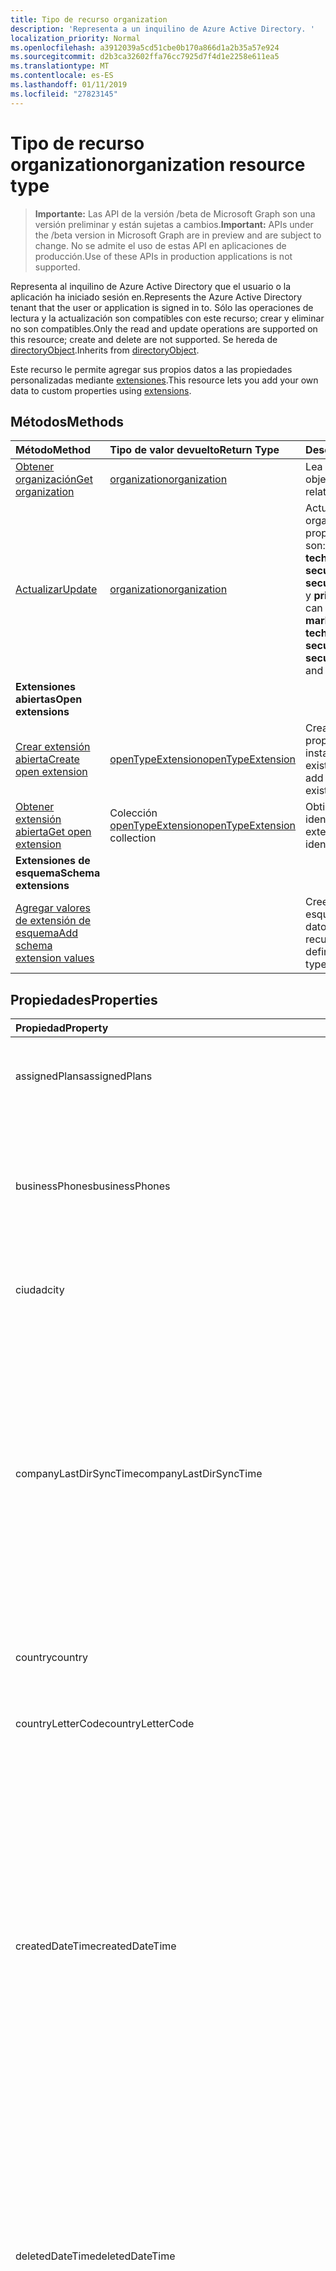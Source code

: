 ```yaml
---
title: Tipo de recurso organization
description: 'Representa a un inquilino de Azure Active Directory. '
localization_priority: Normal
ms.openlocfilehash: a3912039a5cd51cbe0b170a866d1a2b35a57e924
ms.sourcegitcommit: d2b3ca32602ffa76cc7925d7f4d1e2258e611ea5
ms.translationtype: MT
ms.contentlocale: es-ES
ms.lasthandoff: 01/11/2019
ms.locfileid: "27823145"
---
```

# <a name="organization-resource-type"></a><span data-ttu-id="fe8b9-103">Tipo de recurso organization</span><span class="sxs-lookup"><span data-stu-id="fe8b9-103">organization resource type</span></span>

> <span data-ttu-id="fe8b9-104">**Importante:** Las API de la versión /beta de Microsoft Graph son una versión preliminar y están sujetas a cambios.</span><span class="sxs-lookup"><span data-stu-id="fe8b9-104">**Important:** APIs under the /beta version in Microsoft Graph are in preview and are subject to change.</span></span> <span data-ttu-id="fe8b9-105">No se admite el uso de estas API en aplicaciones de producción.</span><span class="sxs-lookup"><span data-stu-id="fe8b9-105">Use of these APIs in production applications is not supported.</span></span>

<span data-ttu-id="fe8b9-106">Representa al inquilino de Azure Active Directory que el usuario o la aplicación ha iniciado sesión en.</span><span class="sxs-lookup"><span data-stu-id="fe8b9-106">Represents the Azure Active Directory tenant that the user or application is signed in to.</span></span> <span data-ttu-id="fe8b9-107">Sólo las operaciones de lectura y la actualización son compatibles con este recurso; crear y eliminar no son compatibles.</span><span class="sxs-lookup"><span data-stu-id="fe8b9-107">Only the read and update operations are supported on this resource; create and delete are not supported.</span></span> <span data-ttu-id="fe8b9-108">Se hereda de [directoryObject](directoryobject.md).</span><span class="sxs-lookup"><span data-stu-id="fe8b9-108">Inherits from [directoryObject](directoryobject.md).</span></span>

<span data-ttu-id="fe8b9-109">Este recurso le permite agregar sus propios datos a las propiedades personalizadas mediante [extensiones](/graph/extensibility-overview).</span><span class="sxs-lookup"><span data-stu-id="fe8b9-109">This resource lets you add your own data to custom properties using [extensions](/graph/extensibility-overview).</span></span>

## <a name="methods"></a><span data-ttu-id="fe8b9-110">Métodos</span><span class="sxs-lookup"><span data-stu-id="fe8b9-110">Methods</span></span>

| <span data-ttu-id="fe8b9-111">Método</span><span class="sxs-lookup"><span data-stu-id="fe8b9-111">Method</span></span>       | <span data-ttu-id="fe8b9-112">Tipo de valor devuelto</span><span class="sxs-lookup"><span data-stu-id="fe8b9-112">Return Type</span></span>  |<span data-ttu-id="fe8b9-113">Descripción</span><span class="sxs-lookup"><span data-stu-id="fe8b9-113">Description</span></span>|
|:---------------|:--------|:----------|
|[<span data-ttu-id="fe8b9-114">Obtener organización</span><span class="sxs-lookup"><span data-stu-id="fe8b9-114">Get organization</span></span>](../api/organization-get.md) | [<span data-ttu-id="fe8b9-115">organization</span><span class="sxs-lookup"><span data-stu-id="fe8b9-115">organization</span></span>](organization.md) |<span data-ttu-id="fe8b9-116">Lea las propiedades y las relaciones del objeto organization.</span><span class="sxs-lookup"><span data-stu-id="fe8b9-116">Read properties and relationships of organization object.</span></span>|
|[<span data-ttu-id="fe8b9-117">Actualizar</span><span class="sxs-lookup"><span data-stu-id="fe8b9-117">Update</span></span>](../api/organization-update.md) | [<span data-ttu-id="fe8b9-118">organization</span><span class="sxs-lookup"><span data-stu-id="fe8b9-118">organization</span></span>](organization.md)  |<span data-ttu-id="fe8b9-119">Actualizar el objeto organization.</span><span class="sxs-lookup"><span data-stu-id="fe8b9-119">Update organization object.</span></span> <span data-ttu-id="fe8b9-120">Las únicas propiedades que pueden actualizarse son: **marketingNotificationMails**, **technicalNotificationMails**, **securityComplianceNotificationMails**, **securityComplianceNotificationPhones** y **privacyProfile**.</span><span class="sxs-lookup"><span data-stu-id="fe8b9-120">The only properties that can be updated are: **marketingNotificationMails**, **technicalNotificationMails**, **securityComplianceNotificationMails**, **securityComplianceNotificationPhones** and **privacyProfile**.</span></span> |
|<span data-ttu-id="fe8b9-121">**Extensiones abiertas**</span><span class="sxs-lookup"><span data-stu-id="fe8b9-121">**Open extensions**</span></span>| | |
|[<span data-ttu-id="fe8b9-122">Crear extensión abierta</span><span class="sxs-lookup"><span data-stu-id="fe8b9-122">Create open extension</span></span>](../api/opentypeextension-post-opentypeextension.md) |[<span data-ttu-id="fe8b9-123">openTypeExtension</span><span class="sxs-lookup"><span data-stu-id="fe8b9-123">openTypeExtension</span></span>](opentypeextension.md)| <span data-ttu-id="fe8b9-124">Crea una extensión abierta y agrega propiedades personalizadas en una instancia nueva o un recurso existente.</span><span class="sxs-lookup"><span data-stu-id="fe8b9-124">Create an open extension and add custom properties to a new or existing resource.</span></span>|
|[<span data-ttu-id="fe8b9-125">Obtener extensión abierta</span><span class="sxs-lookup"><span data-stu-id="fe8b9-125">Get open extension</span></span>](../api/opentypeextension-get.md) |<span data-ttu-id="fe8b9-126">Colección [openTypeExtension](opentypeextension.md)</span><span class="sxs-lookup"><span data-stu-id="fe8b9-126">[openTypeExtension](opentypeextension.md) collection</span></span>| <span data-ttu-id="fe8b9-127">Obtiene una extensión abierta identificada por el nombre de extensión.</span><span class="sxs-lookup"><span data-stu-id="fe8b9-127">Get an open extension identified by the extension name.</span></span>|
|<span data-ttu-id="fe8b9-128">**Extensiones de esquema**</span><span class="sxs-lookup"><span data-stu-id="fe8b9-128">**Schema extensions**</span></span>| | |
|[<span data-ttu-id="fe8b9-129">Agregar valores de extensión de esquema</span><span class="sxs-lookup"><span data-stu-id="fe8b9-129">Add schema extension values</span></span>](/graph/extensibility-schema-groups) || <span data-ttu-id="fe8b9-130">Cree una definición de extensión de esquema y, después, úsela para agregar datos escritos personalizados a un recurso.</span><span class="sxs-lookup"><span data-stu-id="fe8b9-130">Create a schema extension definition and then use it to add custom typed data to a resource.</span></span>|

## <a name="properties"></a><span data-ttu-id="fe8b9-131">Propiedades</span><span class="sxs-lookup"><span data-stu-id="fe8b9-131">Properties</span></span>
| <span data-ttu-id="fe8b9-132">Propiedad</span><span class="sxs-lookup"><span data-stu-id="fe8b9-132">Property</span></span>     | <span data-ttu-id="fe8b9-133">Tipo</span><span class="sxs-lookup"><span data-stu-id="fe8b9-133">Type</span></span>   |<span data-ttu-id="fe8b9-134">Descripción</span><span class="sxs-lookup"><span data-stu-id="fe8b9-134">Description</span></span>|
|:---------------|:--------|:----------|
|<span data-ttu-id="fe8b9-135">assignedPlans</span><span class="sxs-lookup"><span data-stu-id="fe8b9-135">assignedPlans</span></span>|<span data-ttu-id="fe8b9-136">Colección [assignedPlan](assignedplan.md)</span><span class="sxs-lookup"><span data-stu-id="fe8b9-136">[assignedPlan](assignedplan.md) collection</span></span>|<span data-ttu-id="fe8b9-p104">La colección de planes de servicio asociados con el inquilino. No admite valores NULL.</span><span class="sxs-lookup"><span data-stu-id="fe8b9-p104">The collection of service plans associated with the tenant. Not nullable.</span></span>            |
| <span data-ttu-id="fe8b9-139">businessPhones</span><span class="sxs-lookup"><span data-stu-id="fe8b9-139">businessPhones</span></span>                      | <span data-ttu-id="fe8b9-140">Colección String</span><span class="sxs-lookup"><span data-stu-id="fe8b9-140">String collection</span></span>                                         | <span data-ttu-id="fe8b9-141">Número de teléfono de la organización.</span><span class="sxs-lookup"><span data-stu-id="fe8b9-141">Telephone number for the organization.</span></span> <span data-ttu-id="fe8b9-142">**Nota:** Aunque se trata de una colección de cadenas, solo se puede establecer un número para esta propiedad.</span><span class="sxs-lookup"><span data-stu-id="fe8b9-142">**Note:** Although this is a string collection, only one number can be set for this property.</span></span>                                                                                            |
|<span data-ttu-id="fe8b9-143">ciudad</span><span class="sxs-lookup"><span data-stu-id="fe8b9-143">city</span></span>|<span data-ttu-id="fe8b9-144">String</span><span class="sxs-lookup"><span data-stu-id="fe8b9-144">String</span></span>| <span data-ttu-id="fe8b9-145">Nombre de la ciudad de la dirección de la organización.</span><span class="sxs-lookup"><span data-stu-id="fe8b9-145">City name of the address for the organization</span></span> |
|<span data-ttu-id="fe8b9-146">companyLastDirSyncTime</span><span class="sxs-lookup"><span data-stu-id="fe8b9-146">companyLastDirSyncTime</span></span>|<span data-ttu-id="fe8b9-147">DateTimeOffset</span><span class="sxs-lookup"><span data-stu-id="fe8b9-147">DateTimeOffset</span></span>|<span data-ttu-id="fe8b9-p106">La fecha y hora en que se ha sincronizado por última vez el inquilino con el directorio local. El tipo de marca de tiempo representa la información de fecha y hora con el formato ISO 8601 y siempre pertenecen a la zona horaria UTC. Por ejemplo, medianoche UTC del 1 de enero de 2014 sería así: `'2014-01-01T00:00:00Z'`</span><span class="sxs-lookup"><span data-stu-id="fe8b9-p106">The time and date at which the tenant was last synced with the on-premise directory.The Timestamp type represents date and time information using ISO 8601 format and is always in UTC time. For example, midnight UTC on Jan 1, 2014 would look like this: `'2014-01-01T00:00:00Z'`</span></span>|
|<span data-ttu-id="fe8b9-150">country</span><span class="sxs-lookup"><span data-stu-id="fe8b9-150">country</span></span>|<span data-ttu-id="fe8b9-151">String</span><span class="sxs-lookup"><span data-stu-id="fe8b9-151">String</span></span>| <span data-ttu-id="fe8b9-152">Nombre del país o región de la dirección de la organización.</span><span class="sxs-lookup"><span data-stu-id="fe8b9-152">Country/region name of the address for the organization</span></span> |
|<span data-ttu-id="fe8b9-153">countryLetterCode</span><span class="sxs-lookup"><span data-stu-id="fe8b9-153">countryLetterCode</span></span>|<span data-ttu-id="fe8b9-154">String</span><span class="sxs-lookup"><span data-stu-id="fe8b9-154">String</span></span>| <span data-ttu-id="fe8b9-155">Abreviatura del país o región de la organización.</span><span class="sxs-lookup"><span data-stu-id="fe8b9-155">Country/region abbreviation for the organization</span></span> |
|<span data-ttu-id="fe8b9-156">createdDateTime</span><span class="sxs-lookup"><span data-stu-id="fe8b9-156">createdDateTime</span></span>|<span data-ttu-id="fe8b9-157">DateTimeOffset</span><span class="sxs-lookup"><span data-stu-id="fe8b9-157">DateTimeOffset</span></span>| <span data-ttu-id="fe8b9-158">Marca de hora de cuándo se creó la organización.</span><span class="sxs-lookup"><span data-stu-id="fe8b9-158">Timestamp of when the organization was created.</span></span> <span data-ttu-id="fe8b9-159">El valor no puede modificarse y se rellena automáticamente cuando se crea la organización.</span><span class="sxs-lookup"><span data-stu-id="fe8b9-159">The value cannot be modified and is automatically populated when the organization is created.</span></span> <span data-ttu-id="fe8b9-160">El tipo de marca de tiempo representa la información de fecha y hora con el formato ISO 8601 y está siempre en hora UTC.</span><span class="sxs-lookup"><span data-stu-id="fe8b9-160">The Timestamp type represents date and time information using ISO 8601 format and is always in UTC time.</span></span> <span data-ttu-id="fe8b9-161">Por ejemplo, medianoche en la zona horaria UTC del 1 de enero de 2014 sería así: `'2014-01-01T00:00:00Z'`.</span><span class="sxs-lookup"><span data-stu-id="fe8b9-161">For example, midnight UTC on Jan 1, 2014 would look like this: `'2014-01-01T00:00:00Z'`.</span></span> <span data-ttu-id="fe8b9-162">Solo lectura.</span><span class="sxs-lookup"><span data-stu-id="fe8b9-162">Read-only.</span></span> |
| <span data-ttu-id="fe8b9-163">deletedDateTime</span><span class="sxs-lookup"><span data-stu-id="fe8b9-163">deletedDateTime</span></span>                    | <span data-ttu-id="fe8b9-164">DateTimeOffset</span><span class="sxs-lookup"><span data-stu-id="fe8b9-164">DateTimeOffset</span></span>                                                    | <span data-ttu-id="fe8b9-165">Representa la fecha y hora de cuando se ha eliminado el inquilino de Azure AD con el formato ISO 8601 y está siempre en hora UTC.</span><span class="sxs-lookup"><span data-stu-id="fe8b9-165">Represents date and time of when the Azure AD tenant was deleted using ISO 8601 format and is always in UTC time.</span></span> <span data-ttu-id="fe8b9-166">Por ejemplo, medianoche en la zona horaria UTC del 1 de enero de 2014 sería así: `'2014-01-01T00:00:00Z'`.</span><span class="sxs-lookup"><span data-stu-id="fe8b9-166">For example, midnight UTC on Jan 1, 2014 would look like this: `'2014-01-01T00:00:00Z'`.</span></span> <span data-ttu-id="fe8b9-167">Solo lectura.</span><span class="sxs-lookup"><span data-stu-id="fe8b9-167">Read-only.</span></span>                                                                                     |
|<span data-ttu-id="fe8b9-168">dirSyncEnabled</span><span class="sxs-lookup"><span data-stu-id="fe8b9-168">dirSyncEnabled</span></span>|<span data-ttu-id="fe8b9-169">Boolean</span><span class="sxs-lookup"><span data-stu-id="fe8b9-169">Boolean</span></span>|<span data-ttu-id="fe8b9-170">**true** si este objeto está sincronizado desde un directorio local; **false** si este objeto se ha sincronizado originalmente desde un directorio local, pero ya no está sincronizado; **null** si este objeto no se ha sincronizado nunca desde un directorio local (valor predeterminado).</span><span class="sxs-lookup"><span data-stu-id="fe8b9-170">**true** if this object is synced from an on-premises directory; **false** if this object was originally synced from an on-premises directory but is no longer synced; **null** if this object has never been synced from an on-premises directory (default).</span></span>|
|<span data-ttu-id="fe8b9-171">displayName</span><span class="sxs-lookup"><span data-stu-id="fe8b9-171">displayName</span></span>|<span data-ttu-id="fe8b9-172">String</span><span class="sxs-lookup"><span data-stu-id="fe8b9-172">String</span></span>|<span data-ttu-id="fe8b9-173">El nombre para mostrar del inquilino.</span><span class="sxs-lookup"><span data-stu-id="fe8b9-173">The display name for the tenant.</span></span>|
|<span data-ttu-id="fe8b9-174">id</span><span class="sxs-lookup"><span data-stu-id="fe8b9-174">id</span></span>|<span data-ttu-id="fe8b9-175">Cadena</span><span class="sxs-lookup"><span data-stu-id="fe8b9-175">String</span></span>|<span data-ttu-id="fe8b9-176">El identificador de inquilino, un identificador único que representa la organización (o inquilino).</span><span class="sxs-lookup"><span data-stu-id="fe8b9-176">The tenant ID, a unique identifier representing the organization (or tenant).</span></span> <span data-ttu-id="fe8b9-177">Heredado de [directoryObject](directoryobject.md).</span><span class="sxs-lookup"><span data-stu-id="fe8b9-177">Inherited from [directoryObject](directoryobject.md).</span></span> <span data-ttu-id="fe8b9-178">Clave.</span><span class="sxs-lookup"><span data-stu-id="fe8b9-178">Key.</span></span> <span data-ttu-id="fe8b9-179">No admite valores NULL.</span><span class="sxs-lookup"><span data-stu-id="fe8b9-179">Not nullable.</span></span> <span data-ttu-id="fe8b9-180">Solo lectura.</span><span class="sxs-lookup"><span data-stu-id="fe8b9-180">Read-only.</span></span>|
|<span data-ttu-id="fe8b9-181">isMultipleDataLocationsForServicesEnabled</span><span class="sxs-lookup"><span data-stu-id="fe8b9-181">isMultipleDataLocationsForServicesEnabled</span></span>|<span data-ttu-id="fe8b9-182">Booleano</span><span class="sxs-lookup"><span data-stu-id="fe8b9-182">Boolean</span></span>|<span data-ttu-id="fe8b9-183">**true** si la organización está habilitado; Multi-Geo **false** si la organización no está habilitado para Multi-ubican; **null** (valor predeterminado).</span><span class="sxs-lookup"><span data-stu-id="fe8b9-183">**true** if organization is Multi-Geo enabled; **false** if organization is not Multi-Geo enabled; **null** (default).</span></span> <span data-ttu-id="fe8b9-184">Solo lectura.</span><span class="sxs-lookup"><span data-stu-id="fe8b9-184">Read-only.</span></span> <span data-ttu-id="fe8b9-185">Para obtener más información, vea [OneDrive en línea Multi-ubican](https://docs.microsoft.com/sharepoint/dev/solution-guidance/multigeo-introduction).</span><span class="sxs-lookup"><span data-stu-id="fe8b9-185">For more information, see [OneDrive Online Multi-Geo](https://docs.microsoft.com/sharepoint/dev/solution-guidance/multigeo-introduction).</span></span>|
|<span data-ttu-id="fe8b9-186">marketingNotificationEmails</span><span class="sxs-lookup"><span data-stu-id="fe8b9-186">marketingNotificationEmails</span></span>|<span data-ttu-id="fe8b9-187">Colección String</span><span class="sxs-lookup"><span data-stu-id="fe8b9-187">String collection</span></span>| <span data-ttu-id="fe8b9-188">No admite valores NULL.</span><span class="sxs-lookup"><span data-stu-id="fe8b9-188">Not nullable.</span></span>            |
|<span data-ttu-id="fe8b9-189">objectType</span><span class="sxs-lookup"><span data-stu-id="fe8b9-189">objectType</span></span>|<span data-ttu-id="fe8b9-190">String</span><span class="sxs-lookup"><span data-stu-id="fe8b9-190">String</span></span>|<span data-ttu-id="fe8b9-p111">Una cadena que identifica el tipo de objeto. Para los inquilinos, el valor es siempre "Company".</span><span class="sxs-lookup"><span data-stu-id="fe8b9-p111">A string that identifies the object type. For tenants the value is always “Company”.</span></span> |
|<span data-ttu-id="fe8b9-193">postalCode</span><span class="sxs-lookup"><span data-stu-id="fe8b9-193">postalCode</span></span>|<span data-ttu-id="fe8b9-194">String</span><span class="sxs-lookup"><span data-stu-id="fe8b9-194">String</span></span>| <span data-ttu-id="fe8b9-195">Código postal de la dirección de la organización.</span><span class="sxs-lookup"><span data-stu-id="fe8b9-195">Postal code of the address for the organization</span></span> |
|<span data-ttu-id="fe8b9-196">preferredLanguage</span><span class="sxs-lookup"><span data-stu-id="fe8b9-196">preferredLanguage</span></span>|<span data-ttu-id="fe8b9-197">String</span><span class="sxs-lookup"><span data-stu-id="fe8b9-197">String</span></span>| <span data-ttu-id="fe8b9-198">El idioma preferido de la organización.</span><span class="sxs-lookup"><span data-stu-id="fe8b9-198">The preferred language for the organization.</span></span> <span data-ttu-id="fe8b9-199">Debe seguir el código ISO 639-1; por ejemplo, "es".</span><span class="sxs-lookup"><span data-stu-id="fe8b9-199">Should follow ISO 639-1 Code; for example "en".</span></span> |
|<span data-ttu-id="fe8b9-200">privacyProfile</span><span class="sxs-lookup"><span data-stu-id="fe8b9-200">privacyProfile</span></span>|[<span data-ttu-id="fe8b9-201">privacyProfile</span><span class="sxs-lookup"><span data-stu-id="fe8b9-201">privacyProfile</span></span>](privacyprofile.md)| <span data-ttu-id="fe8b9-202">Perfil de privacidad de una organización.</span><span class="sxs-lookup"><span data-stu-id="fe8b9-202">The privacy profile of an organization.</span></span>            |
|<span data-ttu-id="fe8b9-203">provisionedPlans</span><span class="sxs-lookup"><span data-stu-id="fe8b9-203">provisionedPlans</span></span>|<span data-ttu-id="fe8b9-204">Colección [ProvisionedPlan](provisionedplan.md)</span><span class="sxs-lookup"><span data-stu-id="fe8b9-204">[ProvisionedPlan](provisionedplan.md) collection</span></span>| <span data-ttu-id="fe8b9-205">No admite valores NULL.</span><span class="sxs-lookup"><span data-stu-id="fe8b9-205">Not nullable.</span></span>            |
|<span data-ttu-id="fe8b9-206">provisioningErrors</span><span class="sxs-lookup"><span data-stu-id="fe8b9-206">provisioningErrors</span></span>|<span data-ttu-id="fe8b9-207">Colección ProvisioningError</span><span class="sxs-lookup"><span data-stu-id="fe8b9-207">ProvisioningError collection</span></span>| <span data-ttu-id="fe8b9-208">No admite valores NULL.</span><span class="sxs-lookup"><span data-stu-id="fe8b9-208">Not nullable.</span></span>            |
|<span data-ttu-id="fe8b9-209">securityComplianceNotificationMails</span><span class="sxs-lookup"><span data-stu-id="fe8b9-209">securityComplianceNotificationMails</span></span>|<span data-ttu-id="fe8b9-210">Colección String</span><span class="sxs-lookup"><span data-stu-id="fe8b9-210">String collection</span></span>||
|<span data-ttu-id="fe8b9-211">securityComplianceNotificationPhones</span><span class="sxs-lookup"><span data-stu-id="fe8b9-211">securityComplianceNotificationPhones</span></span>|<span data-ttu-id="fe8b9-212">Colección String</span><span class="sxs-lookup"><span data-stu-id="fe8b9-212">String collection</span></span>||
|<span data-ttu-id="fe8b9-213">state</span><span class="sxs-lookup"><span data-stu-id="fe8b9-213">state</span></span>|<span data-ttu-id="fe8b9-214">String</span><span class="sxs-lookup"><span data-stu-id="fe8b9-214">String</span></span>| <span data-ttu-id="fe8b9-215">Nombre del estado de la dirección de la organización.</span><span class="sxs-lookup"><span data-stu-id="fe8b9-215">State name of the address for the organization</span></span> |
|<span data-ttu-id="fe8b9-216">street</span><span class="sxs-lookup"><span data-stu-id="fe8b9-216">street</span></span>|<span data-ttu-id="fe8b9-217">String</span><span class="sxs-lookup"><span data-stu-id="fe8b9-217">String</span></span>| <span data-ttu-id="fe8b9-218">Nombre de la calle de la dirección de la organización.</span><span class="sxs-lookup"><span data-stu-id="fe8b9-218">Street name of the address for organization</span></span> |
|<span data-ttu-id="fe8b9-219">technicalNotificationMails</span><span class="sxs-lookup"><span data-stu-id="fe8b9-219">technicalNotificationMails</span></span>|<span data-ttu-id="fe8b9-220">Colección String</span><span class="sxs-lookup"><span data-stu-id="fe8b9-220">String collection</span></span>| <span data-ttu-id="fe8b9-221">No admite valores NULL.</span><span class="sxs-lookup"><span data-stu-id="fe8b9-221">Not nullable.</span></span> |
|<span data-ttu-id="fe8b9-222">verifiedDomains</span><span class="sxs-lookup"><span data-stu-id="fe8b9-222">verifiedDomains</span></span>|<span data-ttu-id="fe8b9-223">Colección [VerifiedDomain](verifieddomain.md)</span><span class="sxs-lookup"><span data-stu-id="fe8b9-223">[VerifiedDomain](verifieddomain.md) collection</span></span>|<span data-ttu-id="fe8b9-p113">La colección de dominios asociados a este inquilino. No admite valores NULL.</span><span class="sxs-lookup"><span data-stu-id="fe8b9-p113">The collection of domains associated with this tenant. Not nullable.</span></span>            |

## <a name="relationships"></a><span data-ttu-id="fe8b9-226">Relaciones</span><span class="sxs-lookup"><span data-stu-id="fe8b9-226">Relationships</span></span>

| <span data-ttu-id="fe8b9-227">Relación</span><span class="sxs-lookup"><span data-stu-id="fe8b9-227">Relationship</span></span>     | <span data-ttu-id="fe8b9-228">Tipo</span><span class="sxs-lookup"><span data-stu-id="fe8b9-228">Type</span></span>   |<span data-ttu-id="fe8b9-229">Descripción</span><span class="sxs-lookup"><span data-stu-id="fe8b9-229">Description</span></span>|
|:---------------|:--------|:----------|
|<span data-ttu-id="fe8b9-230">extensions</span><span class="sxs-lookup"><span data-stu-id="fe8b9-230">extensions</span></span>|<span data-ttu-id="fe8b9-231">Colección de [extensiones](extension.md)</span><span class="sxs-lookup"><span data-stu-id="fe8b9-231">[extension](extension.md) collection</span></span>|<span data-ttu-id="fe8b9-232">La colección de extensiones de open definidas para el recurso de la organización.</span><span class="sxs-lookup"><span data-stu-id="fe8b9-232">The collection of open extensions defined for the organization resource.</span></span> <span data-ttu-id="fe8b9-233">Admite valores NULL.</span><span class="sxs-lookup"><span data-stu-id="fe8b9-233">Nullable.</span></span>|

## <a name="json-representation"></a><span data-ttu-id="fe8b9-234">Representación JSON</span><span class="sxs-lookup"><span data-stu-id="fe8b9-234">JSON representation</span></span>

<span data-ttu-id="fe8b9-235">Aquí tiene una representación JSON del recurso</span><span class="sxs-lookup"><span data-stu-id="fe8b9-235">Here is a JSON representation of the resource</span></span>

<!-- {
  "blockType": "resource",
  "optionalProperties": [
    "extensions"
  ],
  "keyProperty": "id",
  "@odata.type": "microsoft.graph.organization"
}-->

```json
{
  "assignedPlans": [{"@odata.type": "microsoft.graph.assignedPlan"}],
  "businessPhones": ["string"],
  "city": "string",
  "country": "string",
  "countryLetterCode": "string",
  "createdDateTime": "String (timestamp)",
  "deletedDateTime": "String (timestamp)",
  "displayName": "string",
  "id": "string (identifier)",
  "isMultipleDataLocationsForServicesEnabled": "boolean",
  "marketingNotificationEmails": ["string"],
  "objectType": "string",
  "onPremisesLastSyncDateTime": "String (timestamp)",
  "onPremisesSyncEnabled": true,
  "postalCode": "string",
  "preferredLanguage": "string",
  "privacyProfile": {"@odata.type": "microsoft.graph.privacyProfile"},
  "provisionedPlans": [{"@odata.type": "microsoft.graph.provisionedPlan"}],
  "securityComplianceNotificationMails": ["string"],
  "securityComplianceNotificationPhones": ["string"],
  "state": "string",
  "street": "string",
  "technicalNotificationMails": ["string"],
  "verifiedDomains": [{"@odata.type": "microsoft.graph.verifiedDomain"}]
}
```

## <a name="see-also"></a><span data-ttu-id="fe8b9-236">Vea también</span><span class="sxs-lookup"><span data-stu-id="fe8b9-236">See also</span></span>

- [<span data-ttu-id="fe8b9-237">Agregar datos personalizados a los recursos mediante extensiones</span><span class="sxs-lookup"><span data-stu-id="fe8b9-237">Add custom data to resources using extensions</span></span>](/graph/extensibility-overview)
- [<span data-ttu-id="fe8b9-238">Agregar datos personalizados a los usuarios mediante extensiones abiertas</span><span class="sxs-lookup"><span data-stu-id="fe8b9-238">Add custom data to users using open extensions</span></span>](/graph/extensibility-open-users)
- [<span data-ttu-id="fe8b9-239">Agregar datos personalizados a los grupos mediante extensiones de esquema</span><span class="sxs-lookup"><span data-stu-id="fe8b9-239">Add custom data to groups using schema extensions</span></span>](/graph/extensibility-schema-groups)

<!-- uuid: 8fcb5dbc-d5aa-4681-8e31-b001d5168d79
2015-10-25 14:57:30 UTC -->
<!-- {
  "type": "#page.annotation",
  "description": "organization resource",
  "keywords": "",
  "section": "documentation",
  "tocPath": ""
}-->

